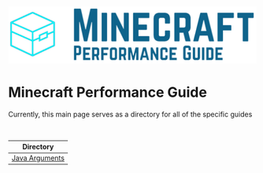 ![Minecraft Performance Guide Logo - Small][Logo Full]


Minecraft Performance Guide
======
Currently, this main page serves as a directory for all of the specific guides

<br>

| **Directory** |
|---|
| [Java Arguments][Java Arguments] |

[Logo Small]: ./assets/Minecraft%20Performance%20Guide%20-%20Logo.png "Minecraft Performance Guide Logo - Small"
[Logo Full]: ./assets/Minecraft%20Performance%20Guide%20-%20Full.png "Minecraft Performance Guide Logo - Full"

[Java Arguments]: ./Java%20Arguments/README.md